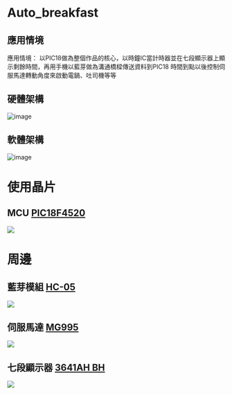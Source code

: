 Auto_breakfast
===

## 應用情境
應用情境： 以PIC18做為整個作品的核心，以時鐘IC當計時器並在七段顯示器上顯示剩餘時間，再用手機以藍芽做為溝通橋樑傳送資料到PIC18 時間到點以後控制伺服馬達轉動角度來啟動電鍋、吐司機等等 
## 硬體架構
![image](https://github.com/auto-breakfast/auto-breakfast/blob/master/image/1.jpg)
## 軟體架構
![image](https://github.com/auto-breakfast/auto-breakfast/blob/master/image/2018-11-23.png)






# 使用晶片
 ## MCU [PIC18F4520](https://github.com/auto-breakfast/auto-breakfast/raw/1105192112-patch-%E7%B5%B1%E6%95%B4/doc/39631E.pdf)
![](https://i.imgur.com/aAr4gja.jpg)


# 周邊
 ## 藍芽模組 [HC-05](http://www.electronicaestudio.com/docs/istd016A.pdf)
![](https://i.imgur.com/KqQhrGO.jpg)



 ## 伺服馬達 [MG995](https://github.com/auto-breakfast/auto-breakfast/raw/1105192112-patch-%E7%B5%B1%E6%95%B4/doc/MG995_Tower-Pro.pdf)
![](https://i.imgur.com/AbZWk9V.png)

 ## 七段顯示器 [3641AH BH](https://github.com/auto-breakfast/auto-breakfast/raw/1105192112-patch-%E7%B5%B1%E6%95%B4/doc/3641AHBH.pdf)
![](https://i.imgur.com/Q0l5uzM.jpg)






